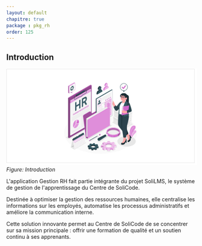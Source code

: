 ```yaml
---
layout: default
chapitre: true
package : pkg_rh
order: 125
---
```


## Introduction

![Introduction : pkg_rh](./images/introduction.jpeg)
*Figure: Introduction*

<!-- note -->

L'application Gestion RH fait partie intégrante du projet SoliLMS, le système de gestion de l'apprentissage du Centre de SoliCode.

Destinée à optimiser la gestion des ressources humaines, elle centralise les informations sur les employés, automatise les processus administratifs et améliore la communication interne.

Cette solution innovante permet au Centre de SoliCode de se concentrer sur sa mission principale : offrir une formation de qualité et un soutien continu à ses apprenants.
